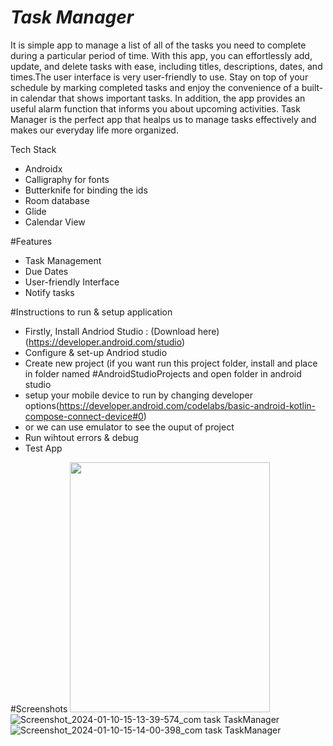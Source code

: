 # *Task Manager*
It is simple app to manage a list of all of the tasks you need to complete during a particular period of time. With this app, you can effortlessly  add, update, and delete tasks with ease, including titles, descriptions, dates, and times.The user interface is very user-friendly to use.
Stay on top of your schedule by marking completed tasks and enjoy the convenience of a built-in calendar that shows important tasks. In addition, the app provides an useful alarm function that informs you about upcoming activities. Task Manager is the perfect app that healps us to manage tasks effectively and makes our everyday life more organized.

Tech Stack
- Androidx
- Calligraphy for fonts
- Butterknife for binding the ids
- Room database
- Glide
- Calendar View

#Features
- Task Management
- Due Dates
- User-friendly Interface
- Notify tasks

#Instructions to run & setup application

- Firstly, Install Andriod Studio : (Download here) (https://developer.android.com/studio)
- Configure & set-up Andriod studio
- Create new project (if you want run this project folder, install and place in folder named #AndroidStudioProjects and open folder in android studio
- setup your mobile device to run by changing developer options(https://developer.android.com/codelabs/basic-android-kotlin-compose-connect-device#0)
- or we can use emulator to see the ouput of project
- Run wihtout errors & debug
- Test App

#Screenshots
<img src="https://github.com/Santhu-143/TaskManager/assets/145656029/d794a8b7-ba08-445a-ba95-374595f5eb60" height=400 width=320>
![Screenshot_2024-01-10-15-13-39-574_com task TaskManager](https://github.com/Santhu-143/TaskManager/assets/145656029/1b172599-92d5-4544-b3d5-52a6a5a5d8d6)
![Screenshot_2024-01-10-15-14-00-398_com task TaskManager](https://github.com/Santhu-143/TaskManager/assets/145656029/cd795d0e-5a71-4b58-a047-5b7ea85f1438)



